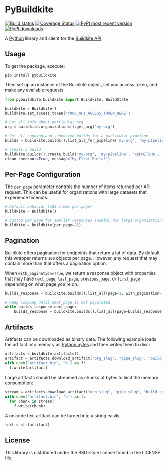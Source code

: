 # PyBuildkite

[![Build status](https://badge.buildkite.com/89bf10df4492f2f2d61ca707078828824fec3b08cb85192e6d.svg)](https://buildkite.com/pybuildkite/pybuildkite)
[![Coverage Status](https://coveralls.io/repos/github/pyasi/pybuildkite/badge.svg?branch=master)](https://coveralls.io/github/pyasi/pybuildkite?branch=master)
[![PyPI most recent version](https://badge.fury.io/py/pybuildkite.svg)](https://pypi.org/project/pybuildkite/)
[![PyPI downloads](https://img.shields.io/pypi/dm/pybuildkite.svg)](https://pypi.org/project/pybuildkite/)

A [Python](https://www.python.org/) library and client for the [Buildkite API](https://buildkite.com/docs/api).

## Usage

To get the package, execute:

```
pip install pybuildkite
```

Then set up an instance of the Buildkite object, set you access token, and make any available requests.

```python
from pybuildkite.buildkite import Buildkite, BuildState

buildkite = Buildkite()
buildkite.set_access_token('YOUR_API_ACCESS_TOKEN_HERE')

# Get all info about particular org
org = buildkite.organizations().get_org('my-org')

# Get all running and scheduled builds for a particular pipeline
builds = buildkite.builds().list_all_for_pipeline('my-org', 'my-pipeline', states=[BuildState.RUNNING, BuildState.SCHEDULED])

# Create a build
buildkite.builds().create_build('my-org', 'my-pipeline', 'COMMITSHA', 'master', 
clean_checkout=True, message="My First Build!")
```

## Per-Page Configuration

The `per_page` parameter controls the number of items returned per API request. This can be useful for organizations with large datasets that experience timeouts.

```python
# Default behavior (100 items per page)
buildkite = Buildkite()

# Custom per_page for smaller responses (useful for large organizations)
buildkite = Buildkite(per_page=25)
```

## Pagination

Buildkite offers pagination for endpoints that return a lot of data. By default this wrapper returns `100` objects per page. However, any request that may contain more than that offers a pagination option.

When `with_pagination=True`, we return a response object with properties that may have `next_page`, `last_page`, `previous_page`, or `first_page` depending on what page you're on.

```python
builds_response = buildkite.builds().list_all(page=1, with_pagination=True)

# Keep looping until next_page is not populated
while builds_response.next_page:
    builds_response = buildkite.builds().list_all(page=builds_response.next_page, with_pagination=True)
```

## Artifacts

Artifacts can be downloaded as binary data. The following example loads the artifact into memory as
[Python bytes](https://docs.python.org/3/library/stdtypes.html#binary-sequence-types-bytes-bytearray-memoryview)
and then writes them to disc:

```python
artifacts = buildkite.artifacts()
artifact = artifacts.download_artifact("org_slug", "pipe_slug", "build_no", 123, "artifact")
with open('artifact.bin', 'b') as f:
  f.write(artifact)
```

Large artifacts should be streamed as chunks of bytes to limit the memory consumption:
```python
stream = artifacts.download_artifact("org_slug", "pipe_slug", "build_no", 123, "artifact", as_stream=True)
with open('artifact.bin', 'b') as f:
  for chunk in stream:
    f.write(chunk)
```

A unicode text artifact can be turned into a string easily:
```python
text = str(artifact)
```

## License

This library is distributed under the BSD-style license found in the LICENSE file.
